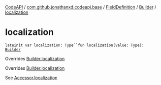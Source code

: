 [CodeAPI](../../../index.md) / [com.github.jonathanxd.codeapi.base](../../index.md) / [FieldDefinition](../index.md) / [Builder](index.md) / [localization](.)

# localization

`lateinit var localization: Type``fun localization(value: Type): `[`Builder`](index.md)

Overrides [Builder.localization](../../-accessor/-builder/localization.md)

Overrides [Builder.localization](../../-field-base/-builder/localization.md)

See [Accessor.localization](../../-accessor/localization.md)

